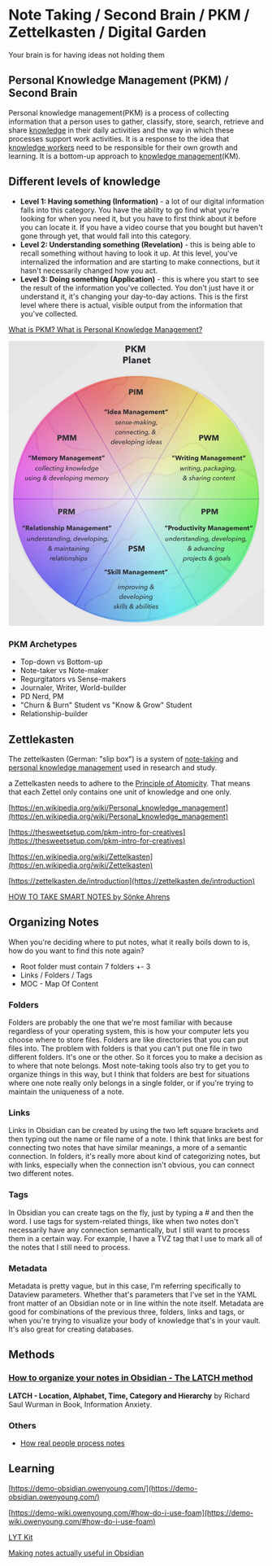 # Note Taking / Second Brain / PKM / Zettelkasten / Digital Garden

Your brain is for having ideas not holding them

## Personal Knowledge Management (PKM) / Second Brain

Personal knowledge management(PKM) is a process of collecting information that a person uses to gather, classify, store, search, retrieve and share [knowledge](https://en.wikipedia.org/wiki/Knowledge) in their daily activities and the way in which these processes support work activities. It is a response to the idea that [knowledge workers](https://en.wikipedia.org/wiki/Knowledge_worker) need to be responsible for their own growth and learning. It is a bottom-up approach to [knowledge management](https://en.wikipedia.org/wiki/Knowledge_management)(KM).

## Different levels of knowledge

- **Level 1: Having something (Information)** - a lot of our digital information falls into this category. You have the ability to go find what you're looking for when you need it, but you have to first think about it before you can locate it. If you have a video course that you bought but haven't gone through yet, that would fall into this category.
- **Level 2: Understanding something (Revelation)** - this is being able to recall something without having to look it up. At this level, you've internalized the information and are starting to make connections, but it hasn't necessarily changed how you act.
- **Level 3: Doing something (Application)** - this is where you start to see the result of the information you've collected. You don't just have it or understand it, it's changing your day-to-day actions. This is the first level where there is actual, visible output from the information that you've collected.

[What is PKM? What is Personal Knowledge Management?](https://www.youtube.com/watch?v=Q2WBHyqRsxA)

![image](../../media/DevOps-IDEs-Obsidian-Note-Taking-Second-Brain-image1.jpg)

### PKM Archetypes

- Top-down vs Bottom-up
- Note-taker vs Note-maker
- Regurgitators vs Sense-makers
- Journaler, Writer, World-builder
- PD Nerd, PM
- "Churn & Burn" Student vs "Know & Grow" Student
- Relationship-builder

## Zettlekasten

The zettelkasten (German: "slip box") is a system of [note-taking](https://en.wikipedia.org/wiki/Note-taking) and [personal knowledge management](https://en.wikipedia.org/wiki/Personal_knowledge_management) used in research and study.

a Zettelkasten needs to adhere to the [Principle of Atomicity](https://zettelkasten.de/posts/create-zettel-from-reading-notes/). That means that each Zettel only contains one unit of knowledge and one only.

[https://en.wikipedia.org/wiki/Personal_knowledge_management](https://en.wikipedia.org/wiki/Personal_knowledge_management)

[https://thesweetsetup.com/pkm-intro-for-creatives](https://thesweetsetup.com/pkm-intro-for-creatives)

[https://en.wikipedia.org/wiki/Zettelkasten](https://en.wikipedia.org/wiki/Zettelkasten)

[https://zettelkasten.de/introduction](https://zettelkasten.de/introduction)

[HOW TO TAKE SMART NOTES by Sönke Ahrens](../../book-summaries/how-to-take-smart-notes)

## Organizing Notes

When you're deciding where to put notes, what it really boils down to is, how do you want to find this note again?

- Root folder must contain 7 folders +- 3
- Links / Folders / Tags
- MOC - Map Of Content

### Folders

Folders are probably the one that we're most familiar with because regardless of your operating system, this is how your computer lets you choose where to store files. Folders are like directories that you can put files into. The problem with folders is that you can't put one file in two different folders. It's one or the other. So it forces you to make a decision as to where that note belongs. Most note-taking tools also try to get you to organize things in this way, but I think that folders are best for situations where one note really only belongs in a single folder, or if you're trying to maintain the uniqueness of a note.

### Links

Links in Obsidian can be created by using the two left square brackets and then typing out the name or file name of a note. I think that links are best for connecting two notes that have similar meanings, a more of a semantic connection. In folders, it's really more about kind of categorizing notes, but with links, especially when the connection isn't obvious, you can connect two different notes.

### Tags

In Obsidian you can create tags on the fly, just by typing a # and then the word. I use tags for system-related things, like when two notes don't necessarily have any connection semantically, but I still want to process them in a certain way. For example, I have a TVZ tag that I use to mark all of the notes that I still need to process.

### Metadata

Metadata is pretty vague, but in this case, I'm referring specifically to Dataview parameters. Whether that's parameters that I've set in the YAML front matter of an Obsidian note or in line within the note itself. Metadata are good for combinations of the previous three, folders, links and tags, or when you're trying to visualize your body of knowledge that's in your vault. It's also great for creating databases.

## Methods

### [How to organize your notes in Obsidian - The LATCH method](https://www.youtube.com/watch?v=vS-b_RUtL1A)

**LATCH - Location, Alphabet, Time, Category and Hierarchy** by Richard Saul Wurman in Book, Information Anxiety.

### Others

- [How real people process notes](https://www.youtube.com/watch?v=6Bbj7xYj3Bc)

## Learning

[https://demo-obsidian.owenyoung.com/](https://demo-obsidian.owenyoung.com/)

[https://demo-wiki.owenyoung.com/#how-do-i-use-foam](https://demo-wiki.owenyoung.com/#how-do-i-use-foam)

[LYT Kit](https://www.youtube.com/playlist?list=PL3NaIVgSlAVK6CQspGUYsbVF-EIGYuyth)

[Making notes actually useful in Obsidian](https://www.youtube.com/watch?v=v7BbraqevMg)

